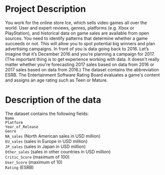 # Project Description
You work for the online store Ice, which sells video games all over the world. User and expert reviews, genres, platforms (e.g. Xbox or PlayStation), and historical data on game sales are available from open sources. You need to identify patterns that determine whether a game succeeds or not. This will allow you to spot potential big winners and plan advertising campaigns.
In front of you is data going back to 2016. Let’s imagine that it’s December 2016 and you’re planning a campaign for 2017.
(The important thing is to get experience working with data. It doesn't really matter whether you're forecasting 2017 sales based on data from 2016 or 2017 sales based on data from 2016.)
The dataset contains the abbreviation ESRB. The Entertainment Software Rating Board evaluates a game's content and assigns an age rating such as Teen or Mature.

# Description of the data
The dataset contains the following fields:  
`Name`  
`Platform`  
`Year_of_Release`  
`Genre`  
`NA_sales` (North American sales in USD million)  
`EU_sales` (sales in Europe in USD million)  
`JP_sales` (sales in Japan in USD million)  
`Other_sales` (sales in other countries in USD million)  
`Critic_Score` (maximum of 100)  
`User_Score` (maximum of 10)  
`Rating` (ESRB)  
